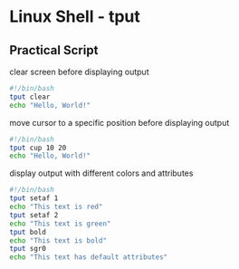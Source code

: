 # Linux Shell - tput

## Practical Script

clear screen before displaying output

```sh
#!/bin/bash
tput clear
echo "Hello, World!"
```

move cursor to a specific position before displaying output

```sh
#!/bin/bash
tput cup 10 20
echo "Hello, World!"
```

display output with different colors and attributes

```sh
#!/bin/bash
tput setaf 1
echo "This text is red"
tput setaf 2
echo "This text is green"
tput bold
echo "This text is bold"
tput sgr0
echo "This text has default attributes"
```